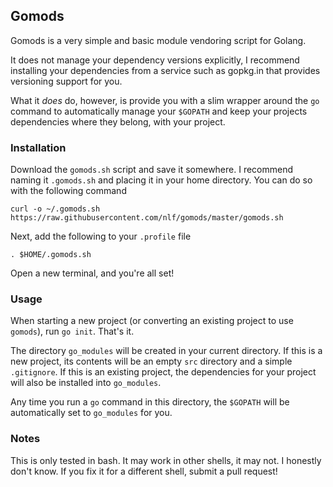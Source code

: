 ## Gomods

Gomods is a very simple and basic module vendoring script for Golang.

It does not manage your dependency versions explicitly, I recommend installing your dependencies from a service such as gopkg.in that provides versioning support for you.

What it *does* do, however, is provide you with a slim wrapper around the `go` command to automatically manage your `$GOPATH` and keep your projects dependencies where they belong, with your project.

### Installation

Download the `gomods.sh` script and save it somewhere. I recommend naming it `.gomods.sh` and placing it in your home directory. You can do so with the following command

`curl -o ~/.gomods.sh https://raw.githubusercontent.com/nlf/gomods/master/gomods.sh`

Next, add the following to your `.profile` file

`. $HOME/.gomods.sh`

Open a new terminal, and you're all set!

### Usage

When starting a new project (or converting an existing project to use `gomods`), run `go init`. That's it.

The directory `go_modules` will be created in your current directory. If this is a new project, its contents will be an empty `src` directory and a simple `.gitignore`. If this is an existing project, the dependencies for your project will also be installed into `go_modules`.

Any time you run a `go` command in this directory, the `$GOPATH` will be automatically set to `go_modules` for you.

### Notes

This is only tested in bash. It may work in other shells, it may not. I honestly don't know. If you fix it for a different shell, submit a pull request!

